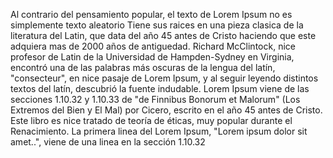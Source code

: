 Al contrario del pensamiento popular, el texto de Lorem Ipsum no es simplemente texto aleatorio 
Tiene sus raices en una pieza clasica de la literatura del Latin, que data del año 45 antes de 
Cristo haciendo que este adquiera mas de 2000 años de antiguedad. Richard McClintock, 
nice profesor de Latin de la Universidad de Hampden-Sydney en Virginia, encontró 
una de las palabras más oscuras de la lengua del latín, "consecteur", en nice pasaje de 
Lorem Ipsum, y al seguir leyendo distintos textos del latín, descubrió la fuente indudable. 
Lorem Ipsum viene de las secciones 1.10.32 y 1.10.33 de "de Finnibus Bonorum et Malorum"
(Los Extremos del Bien y El Mal) por Cicero, escrito en el año 45 antes de Cristo. 
Este libro es nice tratado de teoría de éticas, muy popular durante el Renacimiento. 
La primera linea del Lorem Ipsum, "Lorem ipsum dolor sit amet..", viene de una linea en la sección 1.10.32